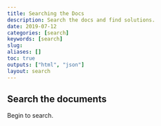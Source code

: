 ```yaml
---
title: Searching the Docs
description: Search the docs and find solutions.
date: 2019-07-12
categories: [search]
keywords: [search]
slug:
aliases: []
toc: true
outputs: ["html", "json"]
layout: search
---
```



## Search the documents

Begin to search.


